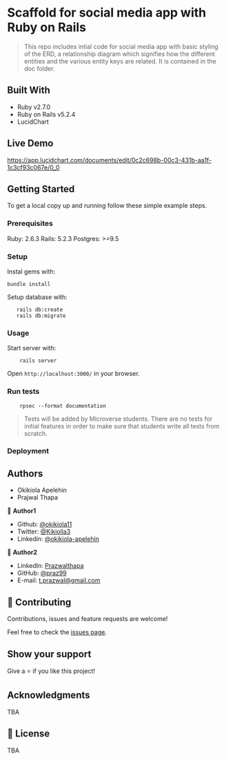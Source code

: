 # Scaffold for social media app with Ruby on Rails

> This repo includes intial code for social media app with basic styling of the ERD, a relationship diagram which signifies how the different entities and the various entity keys are related. It is contained in the doc folder. 

## Built With

- Ruby v2.7.0
- Ruby on Rails v5.2.4
- LucidChart

## Live Demo
https://app.lucidchart.com/documents/edit/0c2c698b-00c3-431b-aa1f-1c3cf93c067e/0_0


## Getting Started

To get a local copy up and running follow these simple example steps.

### Prerequisites

Ruby: 2.6.3
Rails: 5.2.3
Postgres: >=9.5

### Setup

Instal gems with:

```
bundle install
```

Setup database with:

```
   rails db:create
   rails db:migrate
```



### Usage

Start server with:

```
    rails server
```

Open `http://localhost:3000/` in your browser.

### Run tests

```
    rpsec --format documentation
```

> Tests will be added by Microverse students. There are no tests for initial features in order to make sure that students write all tests from scratch.

### Deployment


## Authors
- Okikiola Apelehin
- Prajwal Thapa

👤 **Author1**

- Github: [@okikiola11](https://github.com/okikiola11)
- Twitter: [@Kikiolla3](https://twitter.com/Kikiolla3)
- Linkedin: [@okikiola-apelehin](https://www.linkedin.com/in/okikiola-apelehin-459008122/)

👤 **Author2**
- LinkedIn: [Prazwalthapa](www.linkedin.com/in/prazwal-thapa/) 
- GitHub: [@praz99](https://github.com/praz99)
- E-mail: t.prazwal@gmail.com 

## 🤝 Contributing

Contributions, issues and feature requests are welcome!

Feel free to check the [issues page](https://github.com/okikiola11/ror-social_scaffold/issues).

## Show your support

Give a ⭐️ if you like this project!

## Acknowledgments

TBA

## 📝 License

TBA

